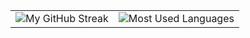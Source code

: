 <div align="center">
 <table>
  <tr>
    <td>
      <img src="https://streak-stats.demolab.com/?user=Sthuthi11&theme=tokyonight-dark&hide_border=true" alt="My GitHub Streak" />
    </td>
    <td>
      <img src="https://github-readme-stats.vercel.app/api/top-langs/?username=Sthuthi11&hide=html&hide_border=true&layout=compact&langs_count=8&theme=tokyonight-dark" alt="Most Used Languages">
    </td>
  </tr>
 </table>
</div>
